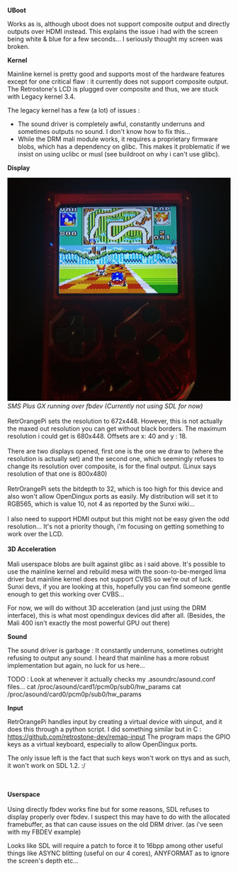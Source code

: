 
<b>UBoot</b>

Works as is, although uboot does not support composite output and directly outputs over HDMI instead.
This explains the issue i had with the screen being white & blue for a few seconds...
I seriously thought my screen was broken.

<b>Kernel</b>

Mainline kernel is pretty good and supports most of the hardware features except
for one critical flaw : it currently does not support composite output.
The Retrostone's LCD is plugged over composite and thus, we are stuck with Legacy kernel 3.4.

The legacy kernel has a few (a lot) of issues :
- The sound driver is completely awful, constantly underruns and sometimes outputs no sound.
I don't know how to fix this...
- While the DRM mali module works, it requires a proprietary firmware blobs, which has a dependency
on glibc. This makes it problematic if we insist on using uclibc or musl (see buildroot on why
i can't use glibc).


<b>Display</b>

<img src="retrostone_smsplusgx.jpg">
<i>SMS Plus GX running over fbdev (Currently not using SDL for now)</i>
<br></br>
RetrOrangePi sets the resolution to 672x448.
However, this is not actually the maxed out resolution you can get without black borders.
The maximum resolution i could get is 680x448. Offsets are x: 40 and y : 18.
<br></br>
There are two displays opened, first one is the one we draw to (where the resolution is actually set)
and the second one, which seemingly refuses to change its resolution over composite, is for the final output.
(Linux says resolution of that one is 800x480)
<br></br>
RetrOrangePi sets the bitdepth to 32, which is too high for this device and also won't allow OpenDingux ports
as easily.
My distribution will set it to RGB565, which is value 10, not 4 as reported by the Sunxi wiki...
<br></br>
I also need to support HDMI output but this might not be easy given the odd resolution...
It's not a priority though, i'm focusing on getting something to work over the LCD.
<br></br>
<b>3D Acceleration</b>
<br></br>
Mali userspace blobs are built against glibc as i said above.
It's possible to use the mainline kernel and rebuild mesa with the soon-to-be-merged lima driver but
mainline kernel does not support CVBS so we're out of luck.
Sunxi devs, if you are looking at this, hopefully you can find someone gentle enough to get this working over CVBS...

For now, we will do without 3D acceleration (and just using the DRM interface), this is what most opendingux devices did after all.
(Besides, the Mali 400 isn't exactly the most powerful GPU out there)

<b>Sound</b>

The sound driver is garbage : It constantly underruns, sometimes outright refusing to output any sound.
I heard that mainline has a more robust implementation but again, no luck for us here...

TODO : Look at whenever it actually checks my .asoundrc/asound.conf files...
 cat /proc/asound/card1/pcm0p/sub0/hw_params
 cat /proc/asound/card0/pcm0p/sub0/hw_params
 
 <b>Input</b>
 
RetrOrangePi handles input by creating a virtual device with uinput, and it does this through a python script.
I did something similar but in C : https://github.com/retrostone-dev/remap-input
The program maps the GPIO keys as a virtual keyboard, especially to allow OpenDingux ports.

The only issue left is the fact that such keys won't work on ttys and as such, it won't work on SDL 1.2. :/

<br></br>
<b>Userspace</b>
<br></br>
Using directly fbdev works fine but for some reasons, SDL refuses to display properly over fbdev.
I suspect this may have to do with the allocated framebuffer, as that can cause issues on the old DRM driver.
(as i've seen with my FBDEV example)

Looks like SDL will require a patch to force it to 16bpp among other useful things like ASYNC blitting (useful on our 4 cores),
ANYFORMAT as to ignore the screen's depth etc...
